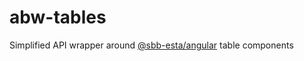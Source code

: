 # abw-tables

Simplified API wrapper around [@sbb-esta/angular](https://angular.app.sbb.ch/angular/components/table/overview) table components
